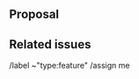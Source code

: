 ## Proposal

<!-- Summarize the feature -->

## Related issues

<!-- Link related issues below. -->

/label ~"type:feature"
/assign me
